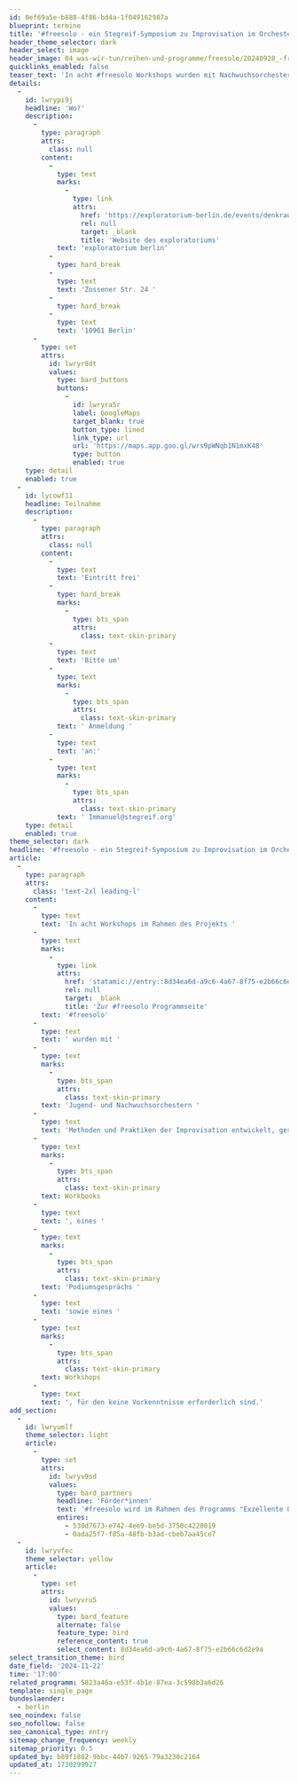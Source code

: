 ```yaml
---
id: 0ef69a5e-b888-4f86-bd4a-1f049162987a
blueprint: termine
title: '#freesolo - ein Stegreif-Symposium zu Improvisation im Orchester'
header_theme_selector: dark
header_select: image
header_image: 04_was-wir-tun/reihen-und-programme/freesolo/20240928_-freesolo_premiere_theaterimdelphi_(c)navinafotografiert_navina_neuschl(8).jpg
quicklinks_enabled: false
teaser_text: 'In acht #freesolo Workshops wurden mit Nachwuchsorchestern Methoden der Improvisation entwickelt und ausprobiert. Präsentiert werden diese in Form eines Workbooks, eines Podiumsgesprächs sowie eines Workshops.'
details:
  -
    id: lwrypi9j
    headline: 'Wo?'
    description:
      -
        type: paragraph
        attrs:
          class: null
        content:
          -
            type: text
            marks:
              -
                type: link
                attrs:
                  href: 'https://exploratorium-berlin.de/events/denkraum/freesolo-ein-stegreif-symposium-zu-improvisation-im-orchester/'
                  rel: null
                  target: _blank
                  title: 'Website des exploratoriums'
            text: 'exploratorium berlin'
          -
            type: hard_break
          -
            type: text
            text: 'Zossener Str. 24 '
          -
            type: hard_break
          -
            type: text
            text: '10961 Berlin'
      -
        type: set
        attrs:
          id: lwryr8dt
          values:
            type: bard_buttons
            buttons:
              -
                id: lwryra5r
                label: GoogleMaps
                target_blank: true
                button_type: lined
                link_type: url
                url: 'https://maps.app.goo.gl/wrs9pWNqb1N1mxK48'
                type: button
                enabled: true
    type: detail
    enabled: true
  -
    id: lycowf11
    headline: Teilnahme
    description:
      -
        type: paragraph
        attrs:
          class: null
        content:
          -
            type: text
            text: 'Eintritt frei'
          -
            type: hard_break
            marks:
              -
                type: bts_span
                attrs:
                  class: text-skin-primary
          -
            type: text
            text: 'Bitte um'
          -
            type: text
            marks:
              -
                type: bts_span
                attrs:
                  class: text-skin-primary
            text: ' Anmeldung '
          -
            type: text
            text: 'an:'
          -
            type: text
            marks:
              -
                type: bts_span
                attrs:
                  class: text-skin-primary
            text: ' Immanuel@stegreif.org'
    type: detail
    enabled: true
theme_selector: dark
headline: '#freesolo - ein Stegreif-Symposium zu Improvisation im Orchester'
article:
  -
    type: paragraph
    attrs:
      class: 'text-2xl leading-l'
    content:
      -
        type: text
        text: 'In acht Workshops im Rahmen des Projekts '
      -
        type: text
        marks:
          -
            type: link
            attrs:
              href: 'statamic://entry::8d34ea6d-a9c6-4a67-8f75-e2b66c6d2e9a'
              rel: null
              target: _blank
              title: 'Zur #freesolo Programmseite'
        text: '#freesolo'
      -
        type: text
        text: ' wurden mit '
      -
        type: text
        marks:
          -
            type: bts_span
            attrs:
              class: text-skin-primary
        text: 'Jugend- und Nachwuchsorchestern '
      -
        type: text
        text: 'Methoden und Praktiken der Improvisation entwickelt, gesammelt und ausprobiert. Präsentiert werden diese in Form eines '
      -
        type: text
        marks:
          -
            type: bts_span
            attrs:
              class: text-skin-primary
        text: Workbooks
      -
        type: text
        text: ', eines '
      -
        type: text
        marks:
          -
            type: bts_span
            attrs:
              class: text-skin-primary
        text: 'Podiumsgesprächs '
      -
        type: text
        text: 'sowie eines '
      -
        type: text
        marks:
          -
            type: bts_span
            attrs:
              class: text-skin-primary
        text: Workshops
      -
        type: text
        text: ', für den keine Vorkenntnisse erforderlich sind.'
add_section:
  -
    id: lwryumlf
    theme_selector: light
    article:
      -
        type: set
        attrs:
          id: lwryv9sd
          values:
            type: bard_partners
            headline: 'Förder*innen'
            text: '#freesolo wird im Rahmen des Programms "Exzellente Orchesterlandschaft" gefördert durch: Die Beauftragte der Bundesregierung für Kultur und Medien und die Karl Schlecht Stiftung.'
            entires:
              - 530d7673-e742-4ee9-be5d-3750c4220019
              - 0ada25f7-f85a-48fb-b3ad-cbeb7aa45ce7
  -
    id: lwryvfec
    theme_selector: yellow
    article:
      -
        type: set
        attrs:
          id: lwryvru5
          values:
            type: bard_feature
            alternate: false
            feature_type: bird
            reference_content: true
            select_content: 8d34ea6d-a9c6-4a67-8f75-e2b66c6d2e9a
select_transition_theme: bird
date_field: '2024-11-22'
time: '17:00'
related_programm: 5823a46a-e53f-4b1e-87ea-3c598b3a6d26
template: single_page
bundeslaender:
  - berlin
seo_noindex: false
seo_nofollow: false
seo_canonical_type: entry
sitemap_change_frequency: weekly
sitemap_priority: 0.5
updated_by: b89f1882-9bbc-44b7-9265-79a3230c2164
updated_at: 1730299927
---
```

